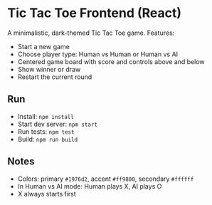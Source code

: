 # Tic Tac Toe Frontend (React)

A minimalistic, dark-themed Tic Tac Toe game. Features:
- Start a new game
- Choose player type: Human vs Human or Human vs AI
- Centered game board with score and controls above and below
- Show winner or draw
- Restart the current round

## Run

- Install: `npm install`
- Start dev server: `npm start`
- Run tests: `npm test`
- Build: `npm run build`

## Notes

- Colors: primary `#1976d2`, accent `#ff9800`, secondary `#ffffff`
- In Human vs AI mode: Human plays X, AI plays O
- X always starts first
